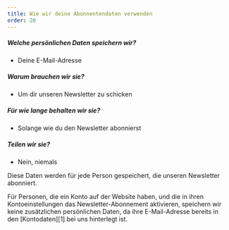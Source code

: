 ```yaml
---
title: Wie wir deine Abonnentendaten verwenden
order: 20
---
```


##### Welche persönlichen Daten speichern wir?

-   Deine E-Mail-Adresse

##### Warum brauchen wir sie?

-   Um dir unseren Newsletter zu schicken

##### Für wie lange behalten wir sie?

-   Solange wie du den Newsletter abonnierst

##### Teilen wir sie?

-   Nein, niemals

<Note> 

Diese Daten werden für jede Person gespeichert, die unseren Newsletter abonniert.

Für Personen, die ein Konto auf der Website haben, und die in ihren Kontoeinstellungen das Newsletter-Abonnement aktivieren, speichern wir keine zusätzlichen persönlichen Daten, da ihre E-Mail-Adresse bereits in den \[Kontodaten]\[1] bei uns hinterlegt ist.

</Note>
